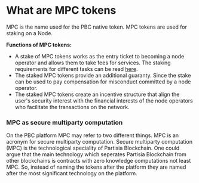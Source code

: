 # What are MPC tokens

MPC is the name used for the PBC native token. MPC tokens are used for staking on a Node.   

**Functions of MPC tokens:**
   
- A stake of MPC tokens works as the entry ticket to becoming a node operator and allows them to take fees for services. The staking requirements for different tasks can be read [here](whatisano.md).   
- The staked MPC tokens provide an additional guaranty. Since the stake can be used to pay compensation for misconduct committed by a node operator.   
- The staked MPC tokens create an incentive structure that align the user's security interest with the financial interests of the node operators who facilitate the transactions on the network.   

### MPC as secure multiparty computation

On the PBC platform MPC may refer to two different things. MPC is an acronym for secure multiparty computation. Secure multiparty computation (MPC) is the technological speciality of Partisia Blockchain. One could argue that the main technology which seperates Partisia Blockchain from other blockchains is contracts with zero knowledge computations not least MPC. So, instead of naming the tokens after the platform they are named after the most significant technology on the platform.
